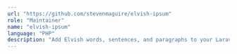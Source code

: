 ```yaml
---
url: "https://github.com/stevenmaguire/elvish-ipsum"
role: "Maintainer"
name: "elvish-ipsum"
language: "PHP"
description: "Add Elvish words, sentences, and paragraphs to your Laravel project"
---
```


